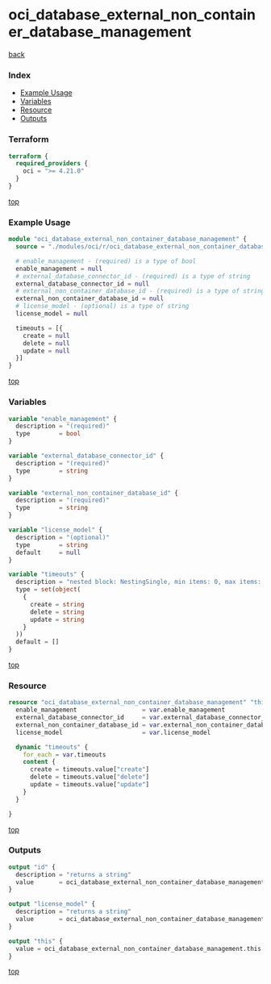 # oci_database_external_non_container_database_management

[back](../oci.md)

### Index

- [Example Usage](#example-usage)
- [Variables](#variables)
- [Resource](#resource)
- [Outputs](#outputs)

### Terraform

```terraform
terraform {
  required_providers {
    oci = ">= 4.21.0"
  }
}
```

[top](#index)

### Example Usage

```terraform
module "oci_database_external_non_container_database_management" {
  source = "./modules/oci/r/oci_database_external_non_container_database_management"

  # enable_management - (required) is a type of bool
  enable_management = null
  # external_database_connector_id - (required) is a type of string
  external_database_connector_id = null
  # external_non_container_database_id - (required) is a type of string
  external_non_container_database_id = null
  # license_model - (optional) is a type of string
  license_model = null

  timeouts = [{
    create = null
    delete = null
    update = null
  }]
}
```

[top](#index)

### Variables

```terraform
variable "enable_management" {
  description = "(required)"
  type        = bool
}

variable "external_database_connector_id" {
  description = "(required)"
  type        = string
}

variable "external_non_container_database_id" {
  description = "(required)"
  type        = string
}

variable "license_model" {
  description = "(optional)"
  type        = string
  default     = null
}

variable "timeouts" {
  description = "nested block: NestingSingle, min items: 0, max items: 0"
  type = set(object(
    {
      create = string
      delete = string
      update = string
    }
  ))
  default = []
}
```

[top](#index)

### Resource

```terraform
resource "oci_database_external_non_container_database_management" "this" {
  enable_management                  = var.enable_management
  external_database_connector_id     = var.external_database_connector_id
  external_non_container_database_id = var.external_non_container_database_id
  license_model                      = var.license_model

  dynamic "timeouts" {
    for_each = var.timeouts
    content {
      create = timeouts.value["create"]
      delete = timeouts.value["delete"]
      update = timeouts.value["update"]
    }
  }

}
```

[top](#index)

### Outputs

```terraform
output "id" {
  description = "returns a string"
  value       = oci_database_external_non_container_database_management.this.id
}

output "license_model" {
  description = "returns a string"
  value       = oci_database_external_non_container_database_management.this.license_model
}

output "this" {
  value = oci_database_external_non_container_database_management.this
}
```

[top](#index)